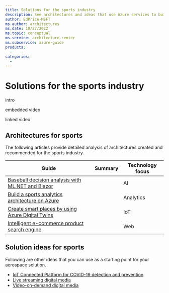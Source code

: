 ```yaml
---
title: Solutions for the sports industry
description: See architectures and ideas that use Azure services to build efficient, scalable, and reliable solutions in the sports industry.
author: EdPrice-MSFT
ms.author: architectures
ms.date: 10/27/2022
ms.topic: conceptual
ms.service: architecture-center
ms.subservice: azure-guide
products:
  - 
categories:
  - 
---
```


# Solutions for the sports industry

intro 

embedded video

linked video 

## Architectures for sports

The following articles provide detailed analysis of architectures created and recommended for the sports industry.

|Guide  |Summary  |Technology focus  |
|---------|---------|---------|
| [Baseball decision analysis with ML.NET and Blazor](/azure/architecture/data-guide/big-data/baseball-ml-workload)     |         |    AI     |
|   [Build a sports analytics architecture on Azure](/azure/architecture/example-scenario/analytics/sports-analytics-architecture-azure)   |         |  Analytics       |
|  [Create smart places by using Azure Digital Twins](/azure/architecture/example-scenario/iot/smart-places)   |         |     IoT    |
|   [Intelligent e-commerce product search engine](/azure/architecture/example-scenario/apps/ecommerce-search)  |         |     Web    |

## Solution ideas for sports

Following are other ideas that you can use as a starting point for your aerospace solution.

- [IoT Connected Platform for COVID-19 detection and prevention](/azure/architecture/solution-ideas/articles/iot-connected-platform)
- [Live streaming digital media](/azure/architecture/solution-ideas/articles/digital-media-live-stream)
- [Video-on-demand digital media](/azure/architecture/solution-ideas/articles/digital-media-video)
